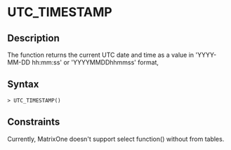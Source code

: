 # **UTC_TIMESTAMP**

## **Description**

The function returns the current UTC date and time as a value in 'YYYY-MM-DD hh:mm:ss' or 'YYYYMMDDhhmmss' format,


## **Syntax**

```
> UTC_TIMESTAMP()
```

## **Constraints**

Currently, MatrixOne doesn't support select function() without from tables.
